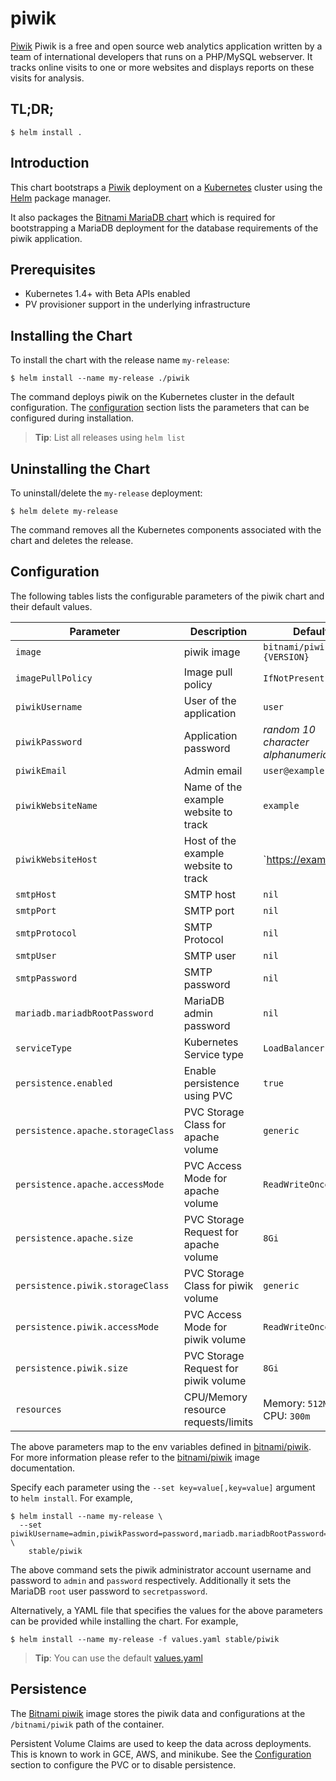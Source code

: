 # piwik

[Piwik](https://www.piwik.org) Piwik is a free and open source web analytics application written by a team of international developers that runs on a PHP/MySQL webserver. It tracks online visits to one or more websites and displays reports on these visits for analysis.

## TL;DR;

```console
$ helm install .
```

## Introduction

This chart bootstraps a [Piwik](https://github.com/bitnami/bitnami-docker-piwik) deployment on a [Kubernetes](http://kubernetes.io) cluster using the [Helm](https://helm.sh) package manager.

It also packages the [Bitnami MariaDB chart](https://github.com/kubernetes/charts/tree/master/stable/mariadb) which is required for bootstrapping a MariaDB deployment for the database requirements of the piwik application.

## Prerequisites

- Kubernetes 1.4+ with Beta APIs enabled
- PV provisioner support in the underlying infrastructure

## Installing the Chart

To install the chart with the release name `my-release`:

```console
$ helm install --name my-release ./piwik
```

The command deploys piwik on the Kubernetes cluster in the default configuration. The [configuration](#configuration) section lists the parameters that can be configured during installation.

> **Tip**: List all releases using `helm list`

## Uninstalling the Chart

To uninstall/delete the `my-release` deployment:

```console
$ helm delete my-release
```

The command removes all the Kubernetes components associated with the chart and deletes the release.

## Configuration

The following tables lists the configurable parameters of the piwik chart and their default values.

|             Parameter             |              Description              |                  Default                  |
|-----------------------------------|---------------------------------------|-------------------------------------------|
| `image`                           | piwik image                           | `bitnami/piwik:{VERSION}`                 |
| `imagePullPolicy`                 | Image pull policy                     | `IfNotPresent`                            |
| `piwikUsername`                   | User of the application               | `user`                                    |
| `piwikPassword`                   | Application password                  | _random 10 character alphanumeric string_ |
| `piwikEmail`                      | Admin email                           | `user@example.com`                        |
| `piwikWebsiteName`                | Name of the example website to track  | `example`                                 |
| `piwikWebsiteHost`                | Host of the example website to track  | `https://example.org                      |
| `smtpHost`                        | SMTP host                             | `nil`                                     |
| `smtpPort`                        | SMTP port                             | `nil`                                     |
| `smtpProtocol`                    | SMTP Protocol                         | `nil`                                     |
| `smtpUser`                        | SMTP user                             | `nil`                                     |
| `smtpPassword`                    | SMTP password                         | `nil`                                     |
| `mariadb.mariadbRootPassword`     | MariaDB admin password                | `nil`                                     |
| `serviceType`                     | Kubernetes Service type               | `LoadBalancer`                            |
| `persistence.enabled`             | Enable persistence using PVC          | `true`                                    |
| `persistence.apache.storageClass` | PVC Storage Class for apache volume   | `generic`                                 |
| `persistence.apache.accessMode`   | PVC Access Mode for apache volume     | `ReadWriteOnce`                           |
| `persistence.apache.size`         | PVC Storage Request for apache volume | `8Gi`                                     |
| `persistence.piwik.storageClass`  | PVC Storage Class for piwik volume    | `generic`                                 |
| `persistence.piwik.accessMode`    | PVC Access Mode for piwik volume      | `ReadWriteOnce`                           |
| `persistence.piwik.size`          | PVC Storage Request for piwik volume  | `8Gi`                                     |
| `resources`                       | CPU/Memory resource requests/limits   | Memory: `512Mi`, CPU: `300m`              |

The above parameters map to the env variables defined in [bitnami/piwik](http://github.com/bitnami/bitnami-docker-piwik). For more information please refer to the [bitnami/piwik](http://github.com/bitnami/bitnami-docker-piwik) image documentation.

Specify each parameter using the `--set key=value[,key=value]` argument to `helm install`. For example,

```console
$ helm install --name my-release \
  --set piwikUsername=admin,piwikPassword=password,mariadb.mariadbRootPassword=secretpassword \
    stable/piwik
```

The above command sets the piwik administrator account username and password to `admin` and `password` respectively. Additionally it sets the MariaDB `root` user password to `secretpassword`.

Alternatively, a YAML file that specifies the values for the above parameters can be provided while installing the chart. For example,

```console
$ helm install --name my-release -f values.yaml stable/piwik
```

> **Tip**: You can use the default [values.yaml](values.yaml)

## Persistence

The [Bitnami piwik](https://github.com/bitnami/bitnami-docker-piwik) image stores the piwik data and configurations at the `/bitnami/piwik` path of the container.

Persistent Volume Claims are used to keep the data across deployments. This is known to work in GCE, AWS, and minikube.
See the [Configuration](#configuration) section to configure the PVC or to disable persistence.
